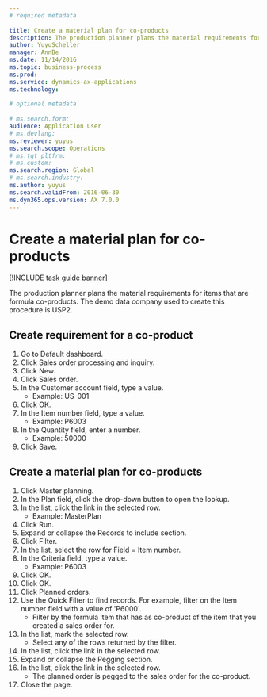 ```yaml
--- 
# required metadata 
 
title: Create a material plan for co-products
description: The production planner plans the material requirements for items that are formula co-products. 
author: YuyuScheller
manager: AnnBe 
ms.date: 11/14/2016
ms.topic: business-process 
ms.prod:  
ms.service: dynamics-ax-applications 
ms.technology:  
 
# optional metadata 
 
# ms.search.form:   
audience: Application User 
# ms.devlang:  
ms.reviewer: yuyus
ms.search.scope: Operations 
# ms.tgt_pltfrm:  
# ms.custom:  
ms.search.region: Global
# ms.search.industry: 
ms.author: yuyus
ms.search.validFrom: 2016-06-30 
ms.dyn365.ops.version: AX 7.0.0 
---
```

# Create a material plan for co-products

[!INCLUDE [task guide banner](../../includes/task-guide-banner.md)]

The production planner plans the material requirements for items that are formula co-products. The demo data company used to create this procedure is USP2.


## Create requirement for a co-product
1. Go to Default dashboard.
2. Click Sales order processing and inquiry.
3. Click New.
4. Click Sales order.
5. In the Customer account field, type a value.
    * Example: US-001  
6. Click OK.
7. In the Item number field, type a value.
    * Example: P6003  
8. In the Quantity field, enter a number.
    * Example: 50000  
9. Click Save.

## Create a material plan for co-products
1. Click Master planning.
2. In the Plan field, click the drop-down button to open the lookup.
3. In the list, click the link in the selected row.
    * Example: MasterPlan  
4. Click Run.
5. Expand or collapse the Records to include section.
6. Click Filter.
7. In the list, select the row for Field = Item number.
8. In the Criteria field, type a value.
    * Example: P6003  
9. Click OK.
10. Click OK.
11. Click Planned orders.
12. Use the Quick Filter to find records. For example, filter on the Item number field with a value of 'P6000'.
    * Filter by the formula item that has as co-product of the item that you created a sales order for.  
13. In the list, mark the selected row.
    * Select any of the rows returned by the filter.  
14. In the list, click the link in the selected row.
15. Expand or collapse the Pegging section.
16. In the list, click the link in the selected row.
    * The planned order is pegged to the sales order for the co-product.  
17. Close the page.

